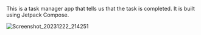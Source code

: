 This is a task manager app that tells us that the task is completed.
It is built using Jetpack Compose.

![Screenshot_20231222_214251](https://github.com/shivansh2603/ShivTaskCompleted/assets/111368768/de0c0a22-66c4-4b56-bcf5-a9e6d16f3638)
